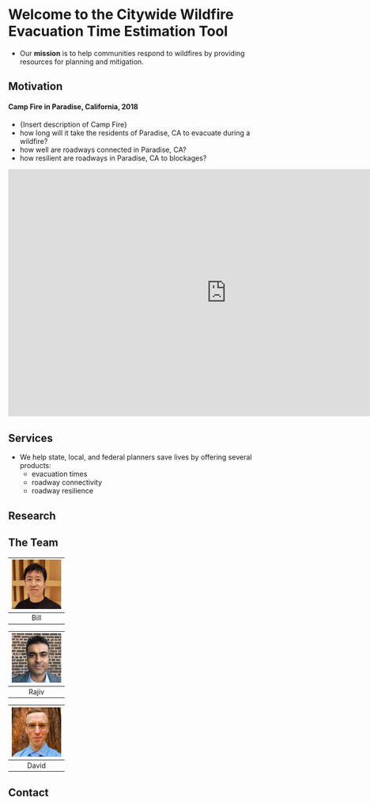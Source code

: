 # Welcome to the Citywide Wildfire Evacuation Time Estimation Tool

- Our **mission** is to help communities respond to wildfires by providing resources for planning and mitigation.

## Motivation

#### Camp Fire in Paradise, California, 2018
  - {Insert description of Camp Fire}
  - how long will it take the residents of Paradise, CA to evacuate during a wildfire?
  - how well are roadways connected in Paradise, CA?
  - how resilient are roadways in Paradise, CA to blockages?
  <iframe width="175%" height="500px" src="https://studio.unfolded.ai/public/ae438921-4fd0-471d-9c35-1ae853a8d123/embed" frameborder="0" allowfullscreen></iframe>
  
  
  
## Services
- We help state, local, and federal planners save lives by offering several products:
  - evacuation times
  - roadway connectivity
  - roadway resilience


## Research

## The Team

|<img src="Images/KC.jpg" height="100" width="100"/>|
|:--:| 
| Bill |

|<img src="Images/RN.JPG" height="100" width="100"/>|
|:--:| 
| Rajiv |

|<img src="Images/DLW.jpg" height="100" width="100"/>|
|:--:| 
| David |

## Contact
